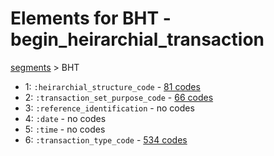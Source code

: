 # Elements for BHT - begin_heirarchial_transaction
[segments](../segments.md) > BHT
* 1: `:heirarchial_structure_code` - [81 codes](../elements/BHT_1.md)
* 2: `:transaction_set_purpose_code` - [66 codes](../elements/BHT_2.md)
* 3: `:reference_identification` - no codes
* 4: `:date` - no codes
* 5: `:time` - no codes
* 6: `:transaction_type_code` - [534 codes](../elements/BHT_6.md)
